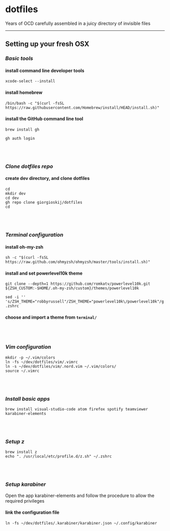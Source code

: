# dotfiles
Years of OCD carefully assembled in a juicy directory of invisible files

--- 
## Setting up your fresh OSX

### _Basic tools_


#### install command line developer tools
```
xcode-select --install
```

#### install homebrew
```
/bin/bash -c "$(curl -fsSL https://raw.githubusercontent.com/Homebrew/install/HEAD/install.sh)"
```

#### install the GitHub command line tool
```
brew install gh

gh auth login
```

<br/>
<br/>

### _Clone dotfiles repo_


#### create dev directory, and clone dotfiles
```
cd
mkdir dev
cd dev
gh repo clone giorgioskij/dotfiles
cd
```
<br/>
<br/>

### _Terminal configuration_



#### install oh-my-zsh
```
sh -c "$(curl -fsSL https://raw.github.com/ohmyzsh/ohmyzsh/master/tools/install.sh)"
```
#### install and set powerlevel10k theme
```
git clone --depth=1 https://github.com/romkatv/powerlevel10k.git ${ZSH_CUSTOM:-$HOME/.oh-my-zsh/custom}/themes/powerlevel10k

sed -i '' 's/ZSH_THEME="robbyrussell"/ZSH_THEME="powerlevel10k\/powerlevel10k"/g' .zshrc
```
#### choose and import a theme from `terminal/`  


<br/>
<br/>

### _Vim configuration_

```
mkdir -p ~/.vim/colors
ln -fs ~/dev/dotfiles/vim/.vimrc
ln -s ~/dev/dotfiles/vim/.nord.vim ~/.vim/colors/
source ~/.vimrc
```

<br/>
<br/>

### _Install basic apps_


```
brew install visual-studio-code atom firefox spotify teamviewer karabiner-elements
```

<br/>
<br/>

### _Setup z_
```
brew install z
echo ". /usr/local/etc/profile.d/z.sh" ~/.zshrc
```

<br/>
<br/>

### _Setup karabiner_

Open the app karabiner-elements and follow the procedure to allow the required privileges

#### link the configuration file
```
ln -fs ~/dev/dotfiles/.karabiner/karabiner.json ~/.config/karabiner
```



